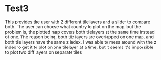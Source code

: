 # Test3

This provides the user with 2 different tile layers and a slider to compare both.
The user can choose what country to plot on the map, but the problem is, the plotted map
covers both tilelayers at the same time instead of one. The reason being, both tile layers are 
overlapped on one map, and both tile layers have the same z index. I was able to mess around with the z index to
get it to plot on one tilelayer at a time, but it seems it's impossible to plot two diff layers on separate tiles
